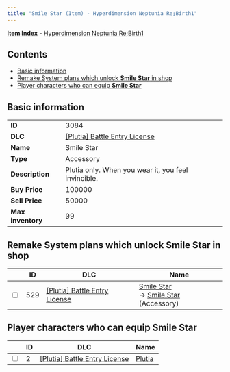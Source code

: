 ```yaml
---
title: "Smile Star (Item) - Hyperdimension Neptunia Re;Birth1"
---
```


[**Item Index**](/neptunia/rb1/item/index.html) - [Hyperdimension Neptunia Re;Birth1](/neptunia/rb1)

## Contents

- [Basic information](#basic-information)
- [Remake System plans which unlock **Smile Star** in shop](#remake-system-plans-which-unlock-smile-star-in-shop)
- [Player characters who can equip **Smile Star**](#player-characters-who-can-equip-smile-star)

## Basic information

|   |   |
| -- | -- |
| **ID** | 3084 |
| **DLC** | [[Plutia] Battle Entry License](/neptunia/rb1/dlc/7-plutia.html) |
| **Name** | Smile Star |
| **Type** | Accessory |
| **Description** | Plutia only. When you wear it, you feel invincible. |
| **Buy Price** | 100000 |
| **Sell Price** | 50000 |
| **Max inventory** | 99 |


## Remake System plans which unlock **Smile Star** in shop

|    | ID | DLC | Name |
| -- | -- | --- | ---- |
| <input type="checkbox" id="rb1-remake-7-529" class="trackbox" /> | 529 | [[Plutia] Battle Entry License](/neptunia/rb1/dlc/7-plutia.html) | [Smile Star](/neptunia/rb1/remake/7-529-smile-star.html)<br /> → [Smile Star](/neptunia/rb1/item/7-3084-smile-star.html) (Accessory) |


## Player characters who can equip **Smile Star**

|    | ID | DLC | Name |
| -- | -- | --- | ---- |
| <input type="checkbox" id="rb1-player-7-2" class="trackbox" /> | 2 | [[Plutia] Battle Entry License](/neptunia/rb1/dlc/7-plutia.html) | [Plutia](/neptunia/rb1/player/7-2-plutia.html) |
